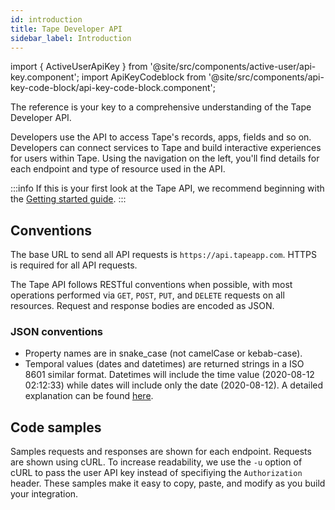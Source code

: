 ```yaml
---
id: introduction
title: Tape Developer API
sidebar_label: Introduction
---
```


import { ActiveUserApiKey } from '@site/src/components/active-user/api-key.component';
import ApiKeyCodeblock from '@site/src/components/api-key-code-block/api-key-code-block.component';

The reference is your key to a comprehensive understanding of the Tape Developer API.

Developers use the API to access Tape's records, apps, fields and so on. Developers can connect services to Tape and build interactive experiences for users within Tape. Using the navigation on the left, you'll find details for each endpoint and type of resource used in the API.

:::info
If this is your first look at the Tape API, we recommend beginning with the [Getting started guide](/docs/guide/getting-started).
:::

## Conventions

The base URL to send all API requests is `https://api.tapeapp.com`. HTTPS is required for all API requests.

The Tape API follows RESTful conventions when possible, with most operations performed via `GET`, `POST`, `PUT`, and `DELETE` requests on all resources. Request and response bodies are encoded as JSON.

### JSON conventions

- Property names are in snake_case (not camelCase or kebab-case).
- Temporal values (dates and datetimes) are returned strings in a ISO 8601 similar format. Datetimes will include the time value (2020-08-12 02:12:33) while dates will include only the date (2020-08-12). A detailed explanation can be found [here](date-timezone).

## Code samples

Samples requests and responses are shown for each endpoint. Requests are shown using cURL. To increase readability, we use the `-u` option of cURL to pass the user API key instead of specifiying the `Authorization` header. These samples make it easy to copy, paste, and modify as you build your integration.
